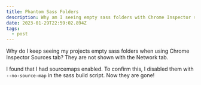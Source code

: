 ```yaml
---
title: Phantom Sass Folders
description: Why am I seeing empty sass folders with Chrome Inspector sources tab?
date: 2023-01-29T22:59:02.894Z
tags:
  - post
---
```

W﻿hy do I keep seeing my projects empty sass folders when using Chrome Inspector Sources tab? They are not shown with the Network tab.

I﻿ found that I had sourcemaps enabled. To confirm this, I disabled them with `--no-source-map` in the sass build script. Now they are gone!